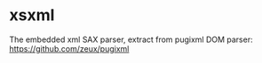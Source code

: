 # xsxml

The embedded xml SAX parser, extract from pugixml DOM parser: https://github.com/zeux/pugixml
